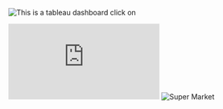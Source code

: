 ![This is a tableau dashboard click on](https://public.tableau.com/app/profile/joshua.k.1176/viz/sales_17053550460530/Dashboard1)


![Mysql Code](https://github.com/JoshuaKab/Super-Makert/blob/main/superstore_analysis.sql)
![Super Market](https://github.com/JoshuaKab/Super-Makert/assets/135429439/c4b2c351-80af-4e0e-9d40-d6b8a9bf5ace)
